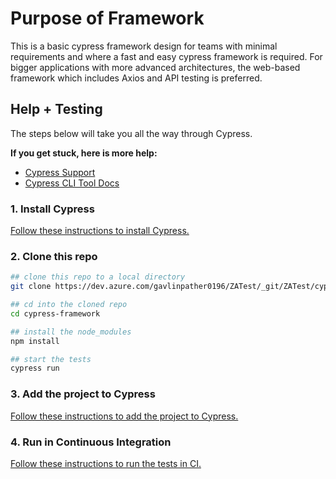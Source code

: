 # Purpose of Framework
This is a basic cypress framework design for teams with minimal requirements and where a fast and easy cypress framework is required. For bigger applications with more advanced architectures, the web-based framework which includes Axios and API testing is preferred. 

## Help + Testing
The steps below will take you all the way through Cypress.

**If you get stuck, here is more help:**

* [Cypress Support](https://on.cypress.io/support)
* [Cypress CLI Tool Docs](https://github.com/cypress-io/cypress-cli)

### 1. Install Cypress

[Follow these instructions to install Cypress.](https://on.cypress.io/installing-cypress)

### 2. Clone this repo

```bash
## clone this repo to a local directory
git clone https://dev.azure.com/gavlinpather0196/ZATest/_git/ZATest/cypress-framework.git

## cd into the cloned repo
cd cypress-framework

## install the node_modules
npm install

## start the tests
cypress run
```

### 3. Add the project to Cypress

[Follow these instructions to add the project to Cypress.](https://on.cypress.io/writing-your-first-test)

### 4. Run in Continuous Integration

[Follow these instructions to run the tests in CI.](https://on.cypress.io/continuous-integration)
